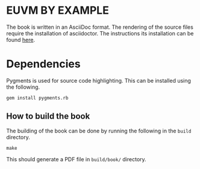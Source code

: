 # EUVM BY EXAMPLE

The book is written in an AsciiDoc format. The rendering of the source files require the installation of asciidoctor. The instructions its installation can be found [here](https://docs.asciidoctor.org/asciidoctor/latest/install/).

# Dependencies

Pygments is used for source code highlighting. This can be installed using the following.
```
gem install pygments.rb
```

## How to build the book

The building of the book can be done by running the following in the `build` directory.
```
make
```
This should generate a PDF file in `build/book/` directory.